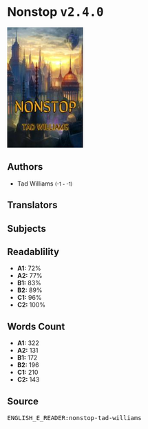 # Nonstop <kbd>v2.4.0</kbd>

![](./cover.medium.jpg "")

## Authors


 - Tad Williams <small>(-1 - -1)</small>

## Translators



## Subjects



## Readablility


 - **A1:** 72%
 - **A2:** 77%
 - **B1:** 83%
 - **B2:** 89%
 - **C1:** 96%
 - **C2:** 100%

## Words Count


 - **A1:** 322
 - **A2:** 131
 - **B1:** 172
 - **B2:** 196
 - **C1:** 210
 - **C2:** 143

## Source


<kbd>ENGLISH_E_READER:nonstop-tad-williams</kbd>
